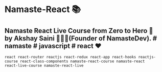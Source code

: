 # Namaste-React 📚 

## Namaste React Live Course from Zero to Hero 🚀 by Akshay Saini 👨🏻‍💻(Founder of NamasteDev). # namaste # javascript # react ❤ 

`react react-router reactjs react-redux react-app react-hooks reactjs-course react-class-components namaste-react-course namaste-react react-live-course namaste-react-live`
 
